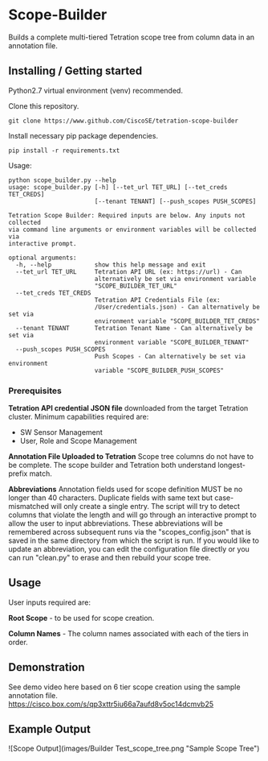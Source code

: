 
# Scope-Builder

Builds a complete multi-tiered Tetration scope tree from column data in an annotation file.

## Installing / Getting started



Python2.7 virtual environment (venv) recommended.

Clone this repository.
```shell
git clone https://www.github.com/CiscoSE/tetration-scope-builder
```


Install necessary pip package dependencies.

```shell
pip install -r requirements.txt
```

Usage:

```shell
python scope_builder.py --help
usage: scope_builder.py [-h] [--tet_url TET_URL] [--tet_creds TET_CREDS]
                        [--tenant TENANT] [--push_scopes PUSH_SCOPES]

Tetration Scope Builder: Required inputs are below. Any inputs not collected
via command line arguments or environment variables will be collected via
interactive prompt.

optional arguments:
  -h, --help            show this help message and exit
  --tet_url TET_URL     Tetration API URL (ex: https://url) - Can
                        alternatively be set via environment variable
                        "SCOPE_BUILDER_TET_URL"
  --tet_creds TET_CREDS
                        Tetration API Credentials File (ex:
                        /User/credentials.json) - Can alternatively be set via
                        environment variable "SCOPE_BUILDER_TET_CREDS"
  --tenant TENANT       Tetration Tenant Name - Can alternatively be set via
                        environment variable "SCOPE_BUILDER_TENANT"
  --push_scopes PUSH_SCOPES
                        Push Scopes - Can alternatively be set via environment
                        variable "SCOPE_BUILDER_PUSH_SCOPES"
```


### Prerequisites

**Tetration API credential JSON file** downloaded from the target Tetration cluster.
Minimum capabilities required are:
* SW Sensor Management
* User, Role and Scope Management

**Annotation File Uploaded to Tetration**
Scope tree columns do not have to be complete.  The scope builder and Tetration both
understand longest-prefix match.

**Abbreviations**
Annotation fields used for scope definition MUST be no longer than 40 characters.
Duplicate fields with same text but case-mismatched will only create a single entry.
The script will try to detect columns that violate the length and
will go through an interactive prompt to allow the user to input abbreviations.  These abbreviations will
be remembered across subsequent runs via the "scopes_config.json" that is saved in the same directory from
which the script is run.  If you would like to update an abbreviation, you can edit the configuration file
directly or you can run "clean.py" to erase and then rebuild your scope tree.


## Usage

User inputs required are:

**Root Scope** - to be used for scope creation.

**Column Names** - The column names associated with each of the tiers in order.

## Demonstration
See demo video here based on 6 tier scope creation using the sample annotation file.
https://cisco.box.com/s/qp3xttr5iu66a7aufd8v5oc14dcmvb25

## Example Output
![Scope Output](images/Builder Test_scope_tree.png "Sample Scope Tree")
